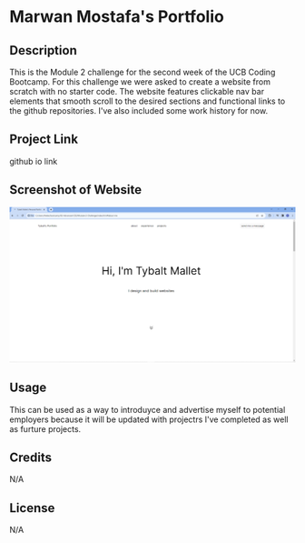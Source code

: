 # Marwan Mostafa's Portfolio

## Description

This is the Module 2 challenge for the second week of the UCB Coding Bootcamp. For this challenge we were asked to create a website from scratch with no starter code. The website features clickable nav bar elements that smooth scroll to the desired sections and functional links to the github repositories. I've also included some work history for now.

## Project Link

github io link

## Screenshot of Website

![Alt text](./assets/images/fullsizeSS.PNG)

## Usage

This can be used as a way to introduyce and advertise myself to potential employers because it will be updated with projectrs I've completed as well as furture projects.

## Credits

N/A

## License

N/A
